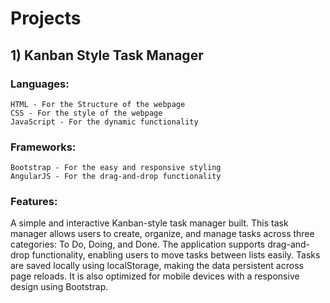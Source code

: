 # Projects

## 1) Kanban Style Task Manager

### Languages: 
    HTML - For the Structure of the webpage 
    CSS - For the style of the webpage
    JavaScript - For the dynamic functionality

### Frameworks: 
    Bootstrap - For the easy and responsive styling
    AngularJS - For the drag-and-drop functionality

### Features: 
A simple and interactive Kanban-style task manager built. This task manager allows users to create, organize, and manage tasks across three categories: To Do, Doing, and Done. The application supports drag-and-drop functionality, enabling users to move tasks between lists easily. Tasks are saved locally using localStorage, making the data persistent across page reloads. It is also optimized for mobile devices with a responsive design using Bootstrap.

  
